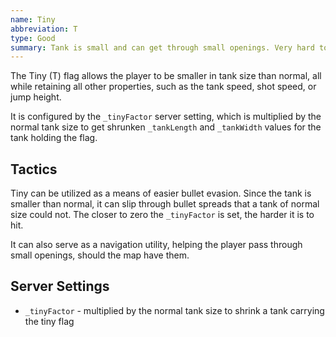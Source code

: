 ```yaml
---
name: Tiny
abbreviation: T
type: Good
summary: Tank is small and can get through small openings. Very hard to hit.
---
```


The Tiny (T) flag allows the player to be smaller in tank size than normal, all while retaining all other properties, such as the tank speed, shot speed, or jump height.

It is configured by the `_tinyFactor` server setting, which is multiplied by the normal tank size to get shrunken `_tankLength` and `_tankWidth` values for the tank holding the flag.

## Tactics

Tiny can be utilized as a means of easier bullet evasion. Since the tank is smaller than normal, it can slip through bullet spreads that a tank of normal size could not. The closer to zero the `_tinyFactor` is set, the harder it is to hit.

It can also serve as a navigation utility, helping the player pass through small openings, should the map have them.

## Server Settings

- `_tinyFactor` - multiplied by the normal tank size to shrink a tank carrying the tiny flag
